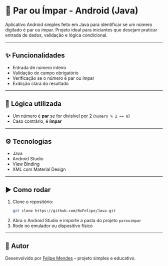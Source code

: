 # 🔢 Par ou Ímpar - Android (Java)

Aplicativo Android simples feito em Java para identificar se um número digitado é par ou ímpar. Projeto ideal para iniciantes que desejam praticar entrada de dados, validação e lógica condicional.

---

## ✨ Funcionalidades

- Entrada de número inteiro
- Validação de campo obrigatório
- Verificação se o número é par ou ímpar
- Exibição clara do resultado

---

## 🧠 Lógica utilizada

- Um número é **par** se for divisível por 2 (`numero % 2 == 0`)
- Caso contrário, é **ímpar**

---

## ⚙️ Tecnologias

- Java
- Android Studio
- View Binding
- XML com Material Design

---

## ▶️ Como rodar

1. Clone o repositório:
   ```bash
   git clone https://github.com/0xFelipe/Java.git
   ```
2. Abra o Android Studio e importe a pasta do projeto `parouimpar`
3. Rode no emulador ou dispositivo físico

---

## 👤 Autor

Desenvolvido por [Felipe Mendes](https://github.com/0xFelipe) – projeto simples e educativo.
